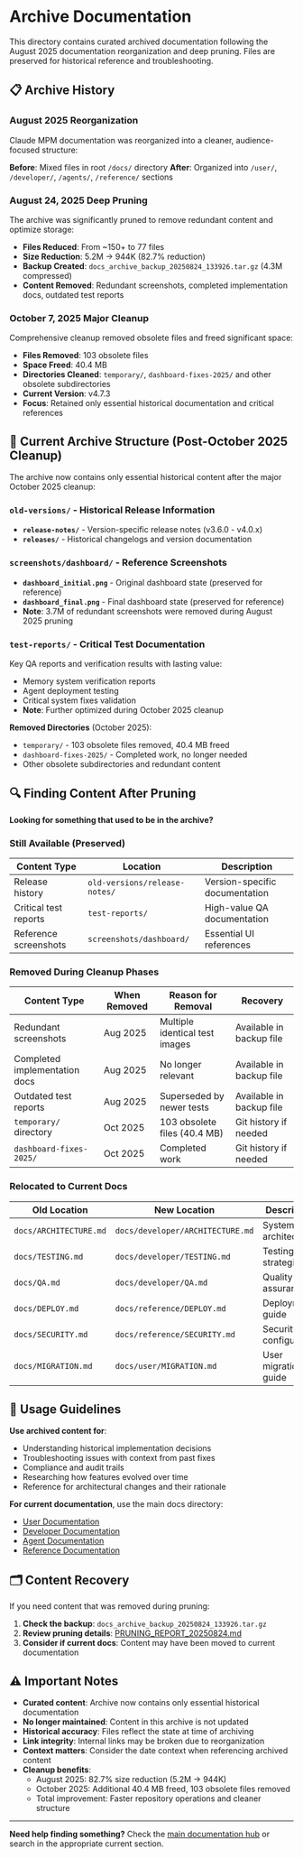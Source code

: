 # Archive Documentation

This directory contains curated archived documentation following the August 2025 documentation reorganization and deep pruning. Files are preserved for historical reference and troubleshooting.

## 📋 Archive History

### August 2025 Reorganization
Claude MPM documentation was reorganized into a cleaner, audience-focused structure:

**Before**: Mixed files in root `/docs/` directory
**After**: Organized into `/user/`, `/developer/`, `/agents/`, `/reference/` sections

### August 24, 2025 Deep Pruning
The archive was significantly pruned to remove redundant content and optimize storage:

- **Files Reduced**: From ~150+ to 77 files
- **Size Reduction**: 5.2M → 944K (82.7% reduction)
- **Backup Created**: `docs_archive_backup_20250824_133926.tar.gz` (4.3M compressed)
- **Content Removed**: Redundant screenshots, completed implementation docs, outdated test reports

### October 7, 2025 Major Cleanup
Comprehensive cleanup removed obsolete files and freed significant space:

- **Files Removed**: 103 obsolete files
- **Space Freed**: 40.4 MB
- **Directories Cleaned**: `temporary/`, `dashboard-fixes-2025/` and other obsolete subdirectories
- **Current Version**: v4.7.3
- **Focus**: Retained only essential historical documentation and critical references

## 📂 Current Archive Structure (Post-October 2025 Cleanup)

The archive now contains only essential historical content after the major October 2025 cleanup:

### `old-versions/` - Historical Release Information
- **`release-notes/`** - Version-specific release notes (v3.6.0 - v4.0.x)
- **`releases/`** - Historical changelogs and version documentation

### `screenshots/dashboard/` - Reference Screenshots
- **`dashboard_initial.png`** - Original dashboard state (preserved for reference)
- **`dashboard_final.png`** - Final dashboard state (preserved for reference)
- **Note**: 3.7M of redundant screenshots were removed during August 2025 pruning

### `test-reports/` - Critical Test Documentation
Key QA reports and verification results with lasting value:
- Memory system verification reports
- Agent deployment testing
- Critical system fixes validation
- **Note**: Further optimized during October 2025 cleanup

**Removed Directories** (October 2025):
- `temporary/` - 103 obsolete files removed, 40.4 MB freed
- `dashboard-fixes-2025/` - Completed work, no longer needed
- Other obsolete subdirectories and redundant content

## 🔍 Finding Content After Pruning

**Looking for something that used to be in the archive?**

### Still Available (Preserved)
| Content Type | Location | Description |
|--------------|-----------|-------------|
| Release history | `old-versions/release-notes/` | Version-specific documentation |
| Critical test reports | `test-reports/` | High-value QA documentation |
| Reference screenshots | `screenshots/dashboard/` | Essential UI references |

### Removed During Cleanup Phases
| Content Type | When Removed | Reason for Removal | Recovery |
|--------------|--------------|-------------------|----------|
| Redundant screenshots | Aug 2025 | Multiple identical test images | Available in backup file |
| Completed implementation docs | Aug 2025 | No longer relevant | Available in backup file |
| Outdated test reports | Aug 2025 | Superseded by newer tests | Available in backup file |
| `temporary/` directory | Oct 2025 | 103 obsolete files (40.4 MB) | Git history if needed |
| `dashboard-fixes-2025/` | Oct 2025 | Completed work | Git history if needed |

### Relocated to Current Docs
| Old Location | New Location | Description |
|--------------|-------------|-------------|
| `docs/ARCHITECTURE.md` | `docs/developer/ARCHITECTURE.md` | System architecture |
| `docs/TESTING.md` | `docs/developer/TESTING.md` | Testing strategies |
| `docs/QA.md` | `docs/developer/QA.md` | Quality assurance |
| `docs/DEPLOY.md` | `docs/reference/DEPLOY.md` | Deployment guide |
| `docs/SECURITY.md` | `docs/reference/SECURITY.md` | Security configuration |
| `docs/MIGRATION.md` | `docs/user/MIGRATION.md` | User migration guide |

## 🎯 Usage Guidelines

**Use archived content for**:
- Understanding historical implementation decisions
- Troubleshooting issues with context from past fixes
- Compliance and audit trails
- Researching how features evolved over time
- Reference for architectural changes and their rationale

**For current documentation**, use the main docs directory:
- [User Documentation](../user/README.md)
- [Developer Documentation](../developer/README.md)
- [Agent Documentation](../agents/README.md)
- [Reference Documentation](../reference/README.md)

## 🗂️ Content Recovery

If you need content that was removed during pruning:

1. **Check the backup**: `docs_archive_backup_20250824_133926.tar.gz`
2. **Review pruning details**: [PRUNING_REPORT_20250824.md](./PRUNING_REPORT_20250824.md)
3. **Consider if current docs**: Content may have been moved to current documentation

## ⚠️ Important Notes

- **Curated content**: Archive now contains only essential historical documentation
- **No longer maintained**: Content in this archive is not updated
- **Historical accuracy**: Files reflect the state at time of archiving
- **Link integrity**: Internal links may be broken due to reorganization
- **Context matters**: Consider the date context when referencing archived content
- **Cleanup benefits**:
  - August 2025: 82.7% size reduction (5.2M → 944K)
  - October 2025: Additional 40.4 MB freed, 103 obsolete files removed
  - Total improvement: Faster repository operations and cleaner structure

---

**Need help finding something?** Check the [main documentation hub](../README.md) or search in the appropriate current section.